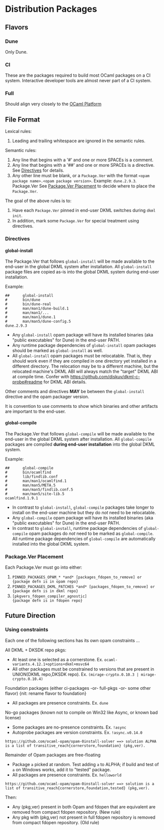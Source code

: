 # Distribution Packages

## Flavors

### Dune

Only Dune.

### CI

These are the packages required to build most OCaml packages on a CI system.
Interactive developer tools are almost never part of a CI system.

### Full

Should align very closely to the [OCaml Platform](https://ocaml.org/docs/platform)

## File Format

Lexical rules:

1. Leading and trailing whitespace are ignored in the semantic rules.

Semantic rules:

1. Any line that begins with a '#' and one or more SPACEs is a comment.
2. Any line that begins with a '##' and one or more SPACEs is a directive. See [Directives](#directives)
   for details.
3. Any other line must be blank, or a `Package.Ver` with the format
   `<opam package name>.<opam package version>`. Example: `dune.2.9.3`.
   Package.Ver
   See [Package.Ver Placement](#packagever-placement) to decide where to place the
   `Package.Ver`.

The goal of the above rules is to:

1. Have each `Package.Ver` pinned in end-user DKML switches during `dkml init`.
2. In addition, mark some `Package.Ver` for special treatment using directives.

### Directives

#### global-install

The Package.Ver that follows `global-install` will be made available
to the end-user in the global DKML system after installation. All `global-install`
package files are copied as-is into the global DKML system during end-user
installation.

Example:

```text
##      global-install
#       bin/dune
#       bin/dune-real
#       man/man1/dune-build.1
#       man/man1/...
#       man/man1/dune.1
#       man/man5/dune-config.5
dune.2.9.3
```

* Any `global-install` opam package will have its installed binaries (aka "public executables"
  for Dune) in the end-user PATH.
* Any runtime package dependencies of `global-install` opam packages should be marked as
  `global-install` as well.
* All `global-install` opam packages must be relocatable. That is, they should work
  even if they are compiled in one directory yet installed in a different directory.
  The relocation may be to a different machine, but the relocated machine's DKML ABI
  will always match the "target" DKML ABI at compile time. Confer with
  <https://github.com/diskuv/dkml-c-probe#readme> for DKML ABI details.

Other comments and directives **MAY** be between the `global-install` directive
and the opam packager version.

It is convention to use comments to show which binaries and other artifacts are important
to the end-user.

#### global-compile

The Package.Ver that follows `global-compile` will be made available
to the end-user in the global DKML system after installation. All `global-compile`
packages are compiled **during end-user installation** into the global DKML
system.

Example:

```text
##      global-compile
#       bin/ocamlfind
#       lib/findlib.conf
#       man/man1/ocamlfind.1
#       man/man5/META.5
#       man/man5/findlib.conf.5
#       man/man5/site-lib.5
ocamlfind.1.9.1
```

* In contrast to `global-install`, `global-compile` packages take longer to install
  on the end-user machine but they do _not_ need to be relocatable.
* Any `global-compile` opam package will have its installed binaries (aka "public executables"
  for Dune) in the end-user PATH.
* In contrast to `global-install`, runtime package dependencies of `global-compile` opam packages
  do _not_ need to be marked as `global-compile`. All runtime package dependencies of
  `global-compile` are automatically installed into the global DKML system.

### Package.Ver Placement

Each Package.Ver must go into either:

1. `PINNED_PACKAGES_OPAM_* *and* [packages_fdopen_to_remove] or        {package defn is in opam repo}`
2. `PINNED_PACKAGES_DKML_PATCHES *and* [packages_fdopen_to_remove] or  {package defn is in dkml repo}`
3. `[pkgvers_fdopen_compiler_agnostic]                                 {package defn is in fdopen repo}`

## Future Direction

### Using constraints

Each one of the following sections has its own opam constraints ...

All DKML + DKSDK repo pkgs:

* At least one is selected as a cornerstone. Ex. `ocaml-variants.4.12.1+options+dkml+msvc64`
* All other packages must be constrained to versions that are present in UNION(DKML repo,DKSDK repo). Ex. `(mirage-crypto.0.10.3 | mirage-crypto.0.10.4)`

Foundation packages (either ci-packages -or- full-pkgs -or- some other flavor) {nit: rename flavor to foundation}

* All packages are presence constraints. Ex. `dune`

No-go packages (known not to compile on Win32 like Async, or known bad license)

* Some packages are no-presence constraints. Ex. `!async`
* Autoprobe packages are version constraints. Ex. `!async.v0.14.0`

`https://github.com/ocaml-opam/opam-0install-solver ==> solution ALPHA is a list of transitive_reach{cornerstore,foundation} (pkg,ver).`

Remainder of Opam packages are free-floating

* Package `a` picked at random. Test adding `a` to ALPHA; if build and test of `a` on Windows works, add it to "tested" package.
* All packages are presence constraints. Ex. `helloworld`

`https://github.com/ocaml-opam/opam-0install-solver ==> solution is a list of transitive_reach{cornerstore,foundation,tested} (pkg,ver).`

Then:

* Any (pkg,ver) present in both Opam and fdopen that are equivalent are removed from compact fdopen repository. (New rule)
* Any pkg with (pkg,ver) not present in full fdopen repository is removed from compact fdopen repository. (Old rule)

